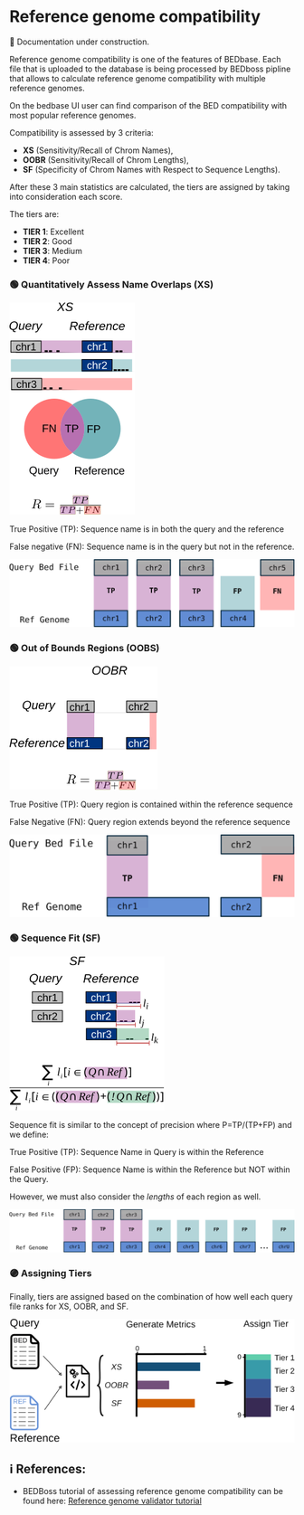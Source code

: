 # Reference genome compatibility

🚧 Documentation under construction.

Reference genome compatibility is one of the features of BEDbase. Each file that is uploaded to the database is 
being processed by BEDboss pipline that allows to calculate reference genome compatibility with multiple reference genomes.

On the bedbase UI user can find comparison of the BED compatibility with most popular reference genomes.

Compatibility is assessed by 3 criteria: 

- **XS** (Sensitivity/Recall of Chrom Names), 
- **OOBR** (Sensitivity/Recall of Chrom Lengths),
- **SF** (Specificity of Chrom Names with Respect to Sequence Lengths).

After these 3 main statistics are calculated, the tiers are assigned by taking into consideration each score.

The tiers are:

- **TIER 1**: Excellent
- **TIER 2**: Good
- **TIER 3**: Medium
- **TIER 4**: Poor


### 🟢 Quantitatively Assess Name Overlaps (XS)


![XS Figure](../img/refgenome_xs.svg)

True Positive (TP): Sequence name is in both the query and the reference

False negative (FN): Sequence name is in the query but not in the reference.

![XS Figure 2](../img/xs_schematic_detailed.svg)


<!-- <img src="../img/refgenome_xs.svg" alt="Stretched Image" width="300" height="100"> --> 


### 🟢 Out of Bounds Regions (OOBS)


![OOBR Figure](../img/refgenome_oobr.svg)

True Positive (TP): Query region is contained within the reference sequence

False Negative (FN): Query region extends beyond the reference sequence

![OOBR Figure 2](../img/oobr_schematic_detailed.svg)


### 🟢 Sequence Fit (SF)


![SF Figure](../img/refgenome_sf.svg)

Sequence fit is similar to the concept of precision where P=TP/(TP+FP) and we define:

True Positive (TP): Sequence Name in Query is within the Reference

False Positive (FP): Sequence Name is within the Reference but NOT within the Query.

However, we must also consider the *lengths* of each region as well.

![SF Figure 2](../img/sf_schematic_detailed.svg)


### 🟣 Assigning  Tiers

Finally, tiers are assigned based on the combination of how well each query file ranks for XS, OOBR, and SF.

![Assigning Tier Figure](../img/refgenome_assign_tier.svg)


## ℹ️ References:
- BEDBoss tutorial of assessing reference genome compatibility can be found here: [Reference genome validator tutorial](../../../bedboss/tutorials/python/ref_genome_tutorial/)
